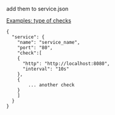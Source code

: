 add them to service.json

[Examples: type of checks](https://www.consul.io/docs/agent/checks.html)

```
{
  "service": {
    "name": "service_name",
    "port": "80",
    "check":[ 
    {    
      "http": "http://localhost:8080",
      "interval": "10s"                    
    },
    {
        ... another check
    }
    ]
  }
}
```